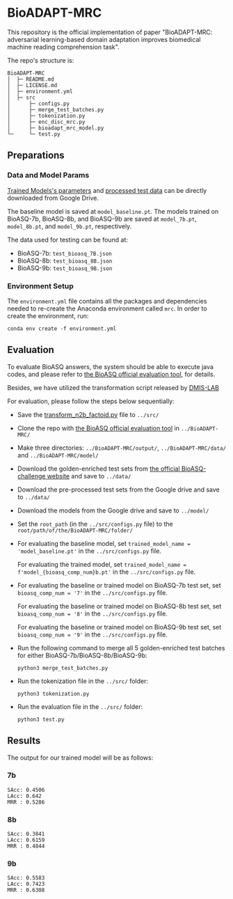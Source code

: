 # BioADAPT-MRC

This repository is the official implementation of paper "BioADAPT-MRC: adversarial learning-based domain adaptation improves biomedical machine reading comprehension task". 

The repo's structure is:

```
BioADAPT-MRC
│  ├─ README.md
│  ├─ LICENSE.md
│  ├─ environment.yml
│  ├─ src
│      ├─ configs.py
│      ├─ merge_test_batches.py
│      ├─ tokenization.py
│      ├─ enc_disc_mrc.py
│      ├─ bioadapt_mrc_model.py
└─     └─ test.py
```

## Preparations

### Data and Model Params

[Trained Models's parameters](https://drive.google.com/drive/folders/17769XOnmhp9H0t_4E0EAUb4Th7F0z6z1?usp=sharing)
 and [processed test data](https://drive.google.com/drive/folders/1YxGEJiURH49Twl_rj6AlJK9zeVWdNfa0?usp=sharing) can be directly downloaded from Google Drive.

The baseline model is saved at `model_baseline.pt`. The models trained on BioASQ-7b, BioASQ-8b, and BioASQ-9b are saved at `model_7b.pt`, `model_8b.pt`, and `model_9b.pt`, respectively.

The data used for testing can be found at:
* BioASQ-7b: `test_bioasq_7B.json`
* BioASQ-8b: `test_bioasq_8B.json`
* BioASQ-9b: `test_bioasq_9B.json`

### Environment Setup

The `environment.yml` file contains all the packages and dependencies needed to re-create the Anaconda
environment called `mrc`. In order to create the environment, run: 

```
conda env create -f environment.yml
```

## Evaluation

To evaluate BioASQ answers, the system should be able to execute java codes, and please refer to [the BioASQ official evaluation tool](https://github.com/BioASQ/Evaluation-Measures), for details.

Besides, we have utilized the transformation script released by [DMIS-LAB](https://github.com/dmis-lab/bioasq-biobert/tree/v1.0/biocodes)

For evaluation, please follow the steps below sequentially:

* Save the [transform_n2b_factoid.py](https://github.com/dmis-lab/bioasq8b/blob/master/factoid/biocodes/transform_n2b_factoid.py
) file to `../src/`
* Clone the repo with [the BioASQ official evaluation tool](https://github.com/BioASQ/Evaluation-Measures) in `../BioADAPT-MRC/`
* Make three directories: `../BioADAPT-MRC/output/`, `../BioADAPT-MRC/data/` and `../BioADAPT-MRC/model/`
* Download the golden-enriched test sets from [the official BioASQ-challenge website](http://participants-area.bioasq.org/datasets/) and save to `../data/`
* Download the pre-processed test sets from the Google drive and save to `../data/`
* Download the models from the Google drive and save to `../model/`
* Set the `root_path` (in the `../src/configs.py` file) to the `root/path/of/the/BioADAPT-MRC/folder/`
* For evaluating the baseline model, set `trained_model_name = 'model_baseline.pt'` in the `../src/configs.py` file.
  
  For evaluating the trained model, set `trained_model_name = f'model_{bioasq_comp_num}b.pt'` in the `../src/configs.py` file.
* For evaluating the baseline or trained model on BioASQ-7b test set, set `bioasq_comp_num = '7'` in the `../src/configs.py` file.
  
  For evaluating the baseline or trained model on BioASQ-8b test set, set `bioasq_comp_num = '8'` in the `../src/configs.py` file.
  
  For evaluating the baseline or trained model on BioASQ-9b test set, set `bioasq_comp_num = '9'` in the `../src/configs.py` file.
* Run the following command to merge all 5 golden-enriched test batches for either BioASQ-7b/BioASQ-8b/BioASQ-9b:
  ```
  python3 merge_test_batches.py
  ```
* Run the tokenization file in the `../src/` folder:
  ```
  python3 tokenization.py
  ```
* Run the evaluation file in the `../src/` folder:
  ```
  python3 test.py
  ```

## Results

The output for our trained model will be as follows:

### 7b
```
SAcc: 0.4506
LAcc: 0.642
MRR : 0.5286
```

### 8b
```
SAcc: 0.3841
LAcc: 0.6159
MRR : 0.4844
```

### 9b
```
SAcc: 0.5583
LAcc: 0.7423
MRR : 0.6308
```
